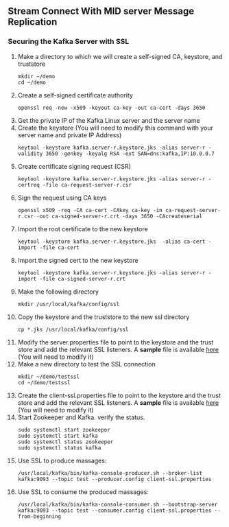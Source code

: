 ## Stream Connect With MID server Message Replication
### Securing the Kafka Server with SSL
1. Make a directory to which we will create a self-signed CA, keystore, and truststore
    ```
    mkdir ~/demo
    cd ~/demo
    ```
2. Create a self-signed certificate authority
    ```
    openssl req -new -x509 -keyout ca-key -out ca-cert -days 3650
    ```
3. Get the private IP of the Kafka Linux server and the server name
4. Create the keystore (You will need to modify this command with your server name and private IP Address)
    ```
    keytool -keystore kafka.server-r.keystore.jks -alias server-r -validity 3650 -genkey -keyalg RSA -ext SAN=dns:kafka,IP:10.0.0.7
    ```
5. Create certificate signing request (CSR)
    ```
    keytool -keystore kafka.server-r.keystore.jks -alias server-r -certreq -file ca-request-server-r.csr
    ```
6. Sign the request using CA keys
    ```
    openssl x509 -req -CA ca-cert -CAkey ca-key -in ca-request-server-r.csr -out ca-signed-server-r.crt -days 3650 -CAcreateserial
    ```
7. Import the root certificate to the new keystore
    ```
    keytool -keystore kafka.server-r.keystore.jks  -alias ca-cert -import -file ca-cert
    ```
8. Import the signed cert to the new keystore
    ```
    keytool -keystore kafka.server-r.keystore.jks -alias server-r -import -file ca-signed-server-r.crt
    ```
9. Make the following directory
    ```
    mkdir /usr/local/kafka/config/ssl
    ```
10. Copy the keystore and the truststore to the new ssl directory
    ```
    cp *.jks /usr/local/kafka/config/ssl
    ```
11. Modify the server.properties file to point to the keystore and the trust store and add the relevant SSL listeners. A **sample** file is available [here](server.properties) (You will need to modify it)
12. Make a new directory to test the SSL connection
    ```
    mkdir ~/demo/testssl
    cd ~/demo/testssl
    ``` 
13. Create the client-ssl.properties file to point to the keystore and the trust store and add the relevant SSL listeners. A **sample** file is available [here](client-ssl.properties) (You will need to modify it)
14. Start Zookeeper and Kafka. verify the status.
    ```
    sudo systemctl start zookeeper
    sudo systemctl start kafka
    sudo systemctl status zookeeper
    sudo systemctl status kafka
    ```
15. Use SSL to produce massages:
    ```
    /usr/local/kafka/bin/kafka-console-producer.sh --broker-list kafka:9093 --topic test --producer.config client-ssl.properties
    ```
16. Use SSL to consume the produced massages:
    ```
    /usr/local/kafka/bin/kafka-console-consumer.sh --bootstrap-server kafka:9093 --topic test --consumer.config client-ssl.properties --from-beginning
    ```


